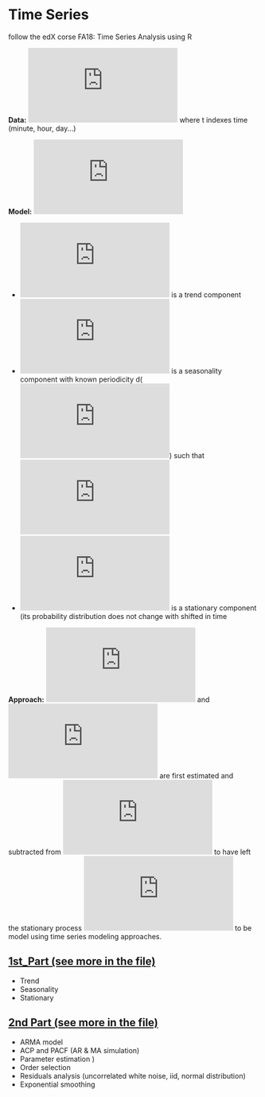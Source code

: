 # Time Series
follow the edX corse FA18: Time Series Analysis using R

  **Data:** ![Y_t](https://latex.codecogs.com/gif.latex?Y_t) where t indexes time (minute, hour, day...)

  **Model:** ![model](https://latex.codecogs.com/gif.latex?Y_t%3Dm_t&plus;s_t&plus;X_t)
   * ![mt](https://latex.codecogs.com/gif.latex?m_t) is a trend component
   * ![st](https://latex.codecogs.com/gif.latex?s_t) is a seasonality component with known periodicity d(![dforum](https://latex.codecogs.com/gif.latex?s_t%3Ds_%7Bt&plus;d%7D)) such that ![f](https://latex.codecogs.com/gif.latex?%5Csum_%7Bj%3D1%7D%5Eds_j%3D0)
   * ![Xt](https://latex.codecogs.com/gif.latex?X_t) is a stationary component (its probability distribution does not change with shifted in time
  
  **Approach:** ![mt](https://latex.codecogs.com/gif.latex?m_t) and ![st](https://latex.codecogs.com/gif.latex?s_t) are first estimated and subtracted from ![Yt](https://latex.codecogs.com/gif.latex?Y_t) to have left the stationary process ![Xt](https://latex.codecogs.com/gif.latex?X_t) to be model using time series modeling approaches.

## [1st_Part (see more in the file)](https://github.com/Yuhsuant1994/DataScienceTechInstitute/blob/master/TimeSeries/1st_Part.md)

 * Trend
 * Seasonality
 * Stationary
 
 ## [2nd Part (see more in the file)](https://github.com/Yuhsuant1994/DataScienceTechInstitute/blob/master/TimeSeries/2st_Part.md)
 
 * ARMA model
 * ACP and PACF (AR & MA simulation)
 * Parameter estimation )
 * Order selection
 * Residuals analysis (uncorrelated white noise, iid, normal distribution)
 * Exponential smoothing
 
 
